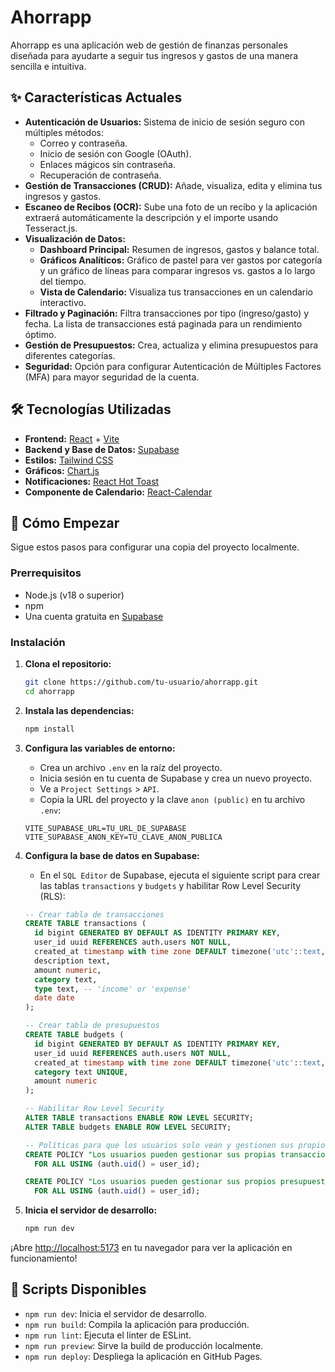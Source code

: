 # Ahorrapp

Ahorrapp es una aplicación web de gestión de finanzas personales diseñada para ayudarte a seguir tus ingresos y gastos de una manera sencilla e intuitiva.

## ✨ Características Actuales

*   **Autenticación de Usuarios:** Sistema de inicio de sesión seguro con múltiples métodos:
    *   Correo y contraseña.
    *   Inicio de sesión con Google (OAuth).
    *   Enlaces mágicos sin contraseña.
    *   Recuperación de contraseña.
*   **Gestión de Transacciones (CRUD):** Añade, visualiza, edita y elimina tus ingresos y gastos.
*   **Escaneo de Recibos (OCR):** Sube una foto de un recibo y la aplicación extraerá automáticamente la descripción y el importe usando Tesseract.js.
*   **Visualización de Datos:**
    *   **Dashboard Principal:** Resumen de ingresos, gastos y balance total.
    *   **Gráficos Analíticos:** Gráfico de pastel para ver gastos por categoría y un gráfico de líneas para comparar ingresos vs. gastos a lo largo del tiempo.
    *   **Vista de Calendario:** Visualiza tus transacciones en un calendario interactivo.
*   **Filtrado y Paginación:** Filtra transacciones por tipo (ingreso/gasto) y fecha. La lista de transacciones está paginada para un rendimiento óptimo.
*   **Gestión de Presupuestos:** Crea, actualiza y elimina presupuestos para diferentes categorías.
*   **Seguridad:** Opción para configurar Autenticación de Múltiples Factores (MFA) para mayor seguridad de la cuenta.

## 🛠️ Tecnologías Utilizadas

*   **Frontend:** [React](https://reactjs.org/) + [Vite](https://vitejs.dev/)
*   **Backend y Base de Datos:** [Supabase](https://supabase.io/)
*   **Estilos:** [Tailwind CSS](https://tailwindcss.com/)
*   **Gráficos:** [Chart.js](https://www.chartjs.org/)
*   **Notificaciones:** [React Hot Toast](https://react-hot-toast.com/)
*   **Componente de Calendario:** [React-Calendar](https://github.com/wojtekmaj/react-calendar)

## 🚀 Cómo Empezar

Sigue estos pasos para configurar una copia del proyecto localmente.

### Prerrequisitos

*   Node.js (v18 o superior)
*   npm
*   Una cuenta gratuita en [Supabase](https://supabase.com/)

### Instalación

1.  **Clona el repositorio:**
    ```sh
    git clone https://github.com/tu-usuario/ahorrapp.git
    cd ahorrapp
    ```

2.  **Instala las dependencias:**
    ```sh
    npm install
    ```

3.  **Configura las variables de entorno:**
    *   Crea un archivo `.env` en la raíz del proyecto.
    *   Inicia sesión en tu cuenta de Supabase y crea un nuevo proyecto.
    *   Ve a `Project Settings` > `API`.
    *   Copia la URL del proyecto y la clave `anon (public)` en tu archivo `.env`:

    ```env
    VITE_SUPABASE_URL=TU_URL_DE_SUPABASE
    VITE_SUPABASE_ANON_KEY=TU_CLAVE_ANON_PUBLICA
    ```

4.  **Configura la base de datos en Supabase:**
    *   En el `SQL Editor` de Supabase, ejecuta el siguiente script para crear las tablas `transactions` y `budgets` y habilitar Row Level Security (RLS):
    
    ```sql
    -- Crear tabla de transacciones
    CREATE TABLE transactions (
      id bigint GENERATED BY DEFAULT AS IDENTITY PRIMARY KEY,
      user_id uuid REFERENCES auth.users NOT NULL,
      created_at timestamp with time zone DEFAULT timezone('utc'::text, now()) NOT NULL,
      description text,
      amount numeric,
      category text,
      type text, -- 'income' or 'expense'
      date date
    );

    -- Crear tabla de presupuestos
    CREATE TABLE budgets (
      id bigint GENERATED BY DEFAULT AS IDENTITY PRIMARY KEY,
      user_id uuid REFERENCES auth.users NOT NULL,
      created_at timestamp with time zone DEFAULT timezone('utc'::text, now()) NOT NULL,
      category text UNIQUE,
      amount numeric
    );

    -- Habilitar Row Level Security
    ALTER TABLE transactions ENABLE ROW LEVEL SECURITY;
    ALTER TABLE budgets ENABLE ROW LEVEL SECURITY;

    -- Políticas para que los usuarios solo vean y gestionen sus propios datos
    CREATE POLICY "Los usuarios pueden gestionar sus propias transacciones" ON transactions
      FOR ALL USING (auth.uid() = user_id);

    CREATE POLICY "Los usuarios pueden gestionar sus propios presupuestos" ON budgets
      FOR ALL USING (auth.uid() = user_id);
    ```

5.  **Inicia el servidor de desarrollo:**
    ```sh
    npm run dev
    ```

¡Abre [http://localhost:5173](http://localhost:5173) en tu navegador para ver la aplicación en funcionamiento!

## 📜 Scripts Disponibles

*   `npm run dev`: Inicia el servidor de desarrollo.
*   `npm run build`: Compila la aplicación para producción.
*   `npm run lint`: Ejecuta el linter de ESLint.
*   `npm run preview`: Sirve la build de producción localmente.
*   `npm run deploy`: Despliega la aplicación en GitHub Pages.
